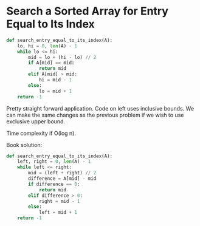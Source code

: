 # Search a Sorted Array for Entry Equal to Its Index

```py
def search_entry_equal_to_its_index(A):
    lo, hi = 0, len(A) - 1
    while lo <= hi:
        mid = lo + (hi - lo) // 2
        if A[mid] == mid:
            return mid
        elif A[mid] > mid:
            hi = mid - 1
        else:
            lo = mid + 1
    return -1
```

Pretty straight forward application. Code on left uses inclusive bounds. We can make the same changes as the previous problem if we wish to use exclusive upper bound.

Time complexity if O\(log n\).



Book solution:

```py
def search_entry_equal_to_its_index(A):
    left, right = 0, len(A) - 1
    while left <= right:
        mid = (left + right) // 2
        difference = A[mid] - mid
        if difference == 0:
            return mid
        elif difference > 0:
            right = mid - 1
        else:
            left = mid + 1
    return -1

```



